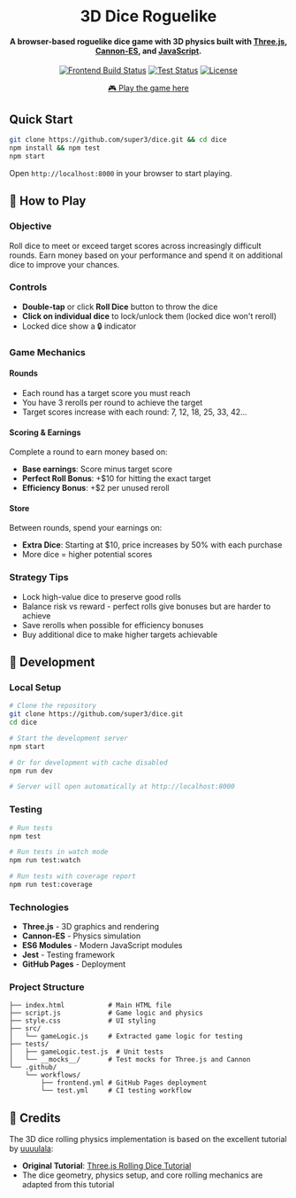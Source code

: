 <h1 align="center">
  3D Dice Roguelike
  <br>
</h1>

<h4 align="center">A browser-based roguelike dice game with 3D physics built with <a href="https://threejs.org">Three.js</a>, <a href="https://pmndrs.github.io/cannon-es/">Cannon-ES</a>, and <a href="https://developer.mozilla.org/en-US/docs/Web/JavaScript">JavaScript</a>.</h4>

<div align="center">

[![Frontend Build Status](https://img.shields.io/github/actions/workflow/status/super3/dice/frontend.yml?label=frontend)](https://github.com/super3/dice/actions/workflows/frontend.yml)
[![Test Status](https://img.shields.io/github/actions/workflow/status/super3/dice/test.yml?label=tests)](https://github.com/super3/dice/actions/workflows/test.yml)
[![License](https://img.shields.io/badge/license-MIT-blue.svg?label=license)](https://github.com/super3/dice/blob/main/LICENSE)

</div>

<p align="center">
  <a href="https://super3.github.io/dice/">🎮 Play the game here</a>
</p>

## Quick Start
```bash
git clone https://github.com/super3/dice.git && cd dice
npm install && npm test
npm start
```

Open `http://localhost:8000` in your browser to start playing.

## 🎲 How to Play

### Objective
Roll dice to meet or exceed target scores across increasingly difficult rounds. Earn money based on your performance and spend it on additional dice to improve your chances.

### Controls
- **Double-tap** or click **Roll Dice** button to throw the dice
- **Click on individual dice** to lock/unlock them (locked dice won't reroll)
- Locked dice show a 🔒 indicator

### Game Mechanics

#### Rounds
- Each round has a target score you must reach
- You have 3 rerolls per round to achieve the target
- Target scores increase with each round: 7, 12, 18, 25, 33, 42...

#### Scoring & Earnings
Complete a round to earn money based on:
- **Base earnings**: Score minus target score
- **Perfect Roll Bonus**: +$10 for hitting the exact target
- **Efficiency Bonus**: +$2 per unused reroll

#### Store
Between rounds, spend your earnings on:
- **Extra Dice**: Starting at $10, price increases by 50% with each purchase
- More dice = higher potential scores

### Strategy Tips
- Lock high-value dice to preserve good rolls
- Balance risk vs reward - perfect rolls give bonuses but are harder to achieve
- Save rerolls when possible for efficiency bonuses
- Buy additional dice to make higher targets achievable

## 🚀 Development

### Local Setup
```bash
# Clone the repository
git clone https://github.com/super3/dice.git
cd dice

# Start the development server
npm start

# Or for development with cache disabled
npm run dev

# Server will open automatically at http://localhost:8000
```

### Testing
```bash
# Run tests
npm test

# Run tests in watch mode
npm run test:watch

# Run tests with coverage report
npm run test:coverage
```

### Technologies
- **Three.js** - 3D graphics and rendering
- **Cannon-ES** - Physics simulation
- **ES6 Modules** - Modern JavaScript modules
- **Jest** - Testing framework
- **GitHub Pages** - Deployment

### Project Structure
```
├── index.html           # Main HTML file
├── script.js            # Game logic and physics
├── style.css            # UI styling
├── src/
│   └── gameLogic.js     # Extracted game logic for testing
├── tests/
│   ├── gameLogic.test.js  # Unit tests
│   └── __mocks__/       # Test mocks for Three.js and Cannon
└── .github/
    └── workflows/
        ├── frontend.yml # GitHub Pages deployment
        └── test.yml     # CI testing workflow
```

## 📜 Credits

The 3D dice rolling physics implementation is based on the excellent tutorial by [uuuulala](https://github.com/uuuulala):
- **Original Tutorial**: [Three.js Rolling Dice Tutorial](https://github.com/uuuulala/Threejs-rolling-dice-tutorial/)
- The dice geometry, physics setup, and core rolling mechanics are adapted from this tutorial